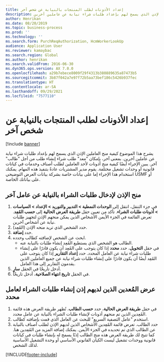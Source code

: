 ```yaml
---
title: إعداد الأذونات لطلب المنتجات بالنيابة عن شخص آخر
description: يشرح هذا الموضوع كيفية منح العاملين الإذن الذي يسمح لهم بإعداد طلبات شراء نيابة عن عاملين آخرين.
author: Henrikan
ms.date: 08/20/2019
ms.topic: business-process
ms.prod: ''
ms.technology: ''
ms.search.form: PurchReqAuthorization, HcmWorkerLookUp
audience: Application User
ms.reviewer: kamaybac
ms.search.region: Global
ms.author: henrikan
ms.search.validFrom: 2016-06-30
ms.dyn365.ops.version: AX 7.0.0
ms.openlocfilehash: a29b7ebece8009f29f4313b380889635a87473b5
ms.sourcegitcommit: 3b87f042a7e97f72b5aa73bef186c5426b937fec
ms.translationtype: HT
ms.contentlocale: ar-SA
ms.lasthandoff: 09/29/2021
ms.locfileid: "7577110"
---
```

# <a name="set-up-permissions-for-ordering-products-on-behalf-of-someone-else"></a>إعداد الأذونات لطلب المنتجات بالنيابة عن شخص آخر

[!include [banner](../../includes/banner.md)]

يشرح هذا الموضوع كيفية منح العاملين الإذن الذي يسمح لهم بإعداد طلبات شراء نيابة عن عاملين آخرين. بمعنى آخر، بإمكان "معد" طلب شراء إنشاء طلب من أجل "طالب" آخر. يبين الإجراء أيضًا كيفية منح أذونات لأحد العاملين لطلب أصناف وخدمات في كيانات قانونية أو وحدات تشغيل مختلفة. يقوم مدير المشتريات عادةً بتنفيذ هذه المهام. يمكنك استخدام هذا الإجراء إما على بيانات خاصة بشركة بيانات العرض التوضيحي USMF أو على بياناتك الخاصة.


## <a name="grant-permission-to-enter-purchase-requisitions-on-behalf-of-another-worker"></a>منح الإذن لإدخال طلبات الشراء بالنيابة عن عامل آخر
1. في جزء التنقل، انتقل إلى **الوحدات النمطية > التدبير والتوريد‬ > الإعداد > السياسات > أذونات طلبات الشراء**. تأكد من تعيين حقل **طريقة العرض الحالية** إلى **حسب المُعِد**. تعرض القائمة في الجزء الأيمن الأشخاص الذين يمكن منحهم الإذن لتجهيز طلبات نيابة عن أشخاص آخرين.  
2. حدد الشخص الذي تريد منحه الإذن (المُعِد).
3. حدد **إضافة**.
4. ابحث عن الشخص لإضافته كطالب وحدده.
    - الطالب هو الشخص الذي يستطيع المُعِد إنشاء طلبات بالنيابة عنه.  
    - في حقل **التخويل**، حدد **محدد‬** إذا كان يتوجب على المُعِد أن يكون قادرًا على إنشاء طلبات شراء نيابة عن العامل المحدد. حدد **إعداد التقارير** إذا كان يتوجب على المُعِد أيضًا أن يكون قادرًا على إنشاء طلبات شراء نيابة عن جميع العاملين الذين يقدمون التقارير إلى هذا العامل.  
5. أدخل تاريخًا في الحقل **سارٍ**.
6. في الحقل **تاريخ انتهاء الصلاحية**، أدخل تاريخًا.

## <a name="view-preparers-who-have-permission-to-create-purchase-requisitions-for-a-selected-worker"></a>عرض المُعدين الذين لديهم إذن إنشاء طلبات الشراء لعامل محدد
1. في حقل **طريقة العرض الحالية**، حدد **حسب الطالب**. تُظهر طريقة العرض هذه قائمة المُعِدين الذين تم منحهم أذونات لإنشاء طلبات الشراء بالنيابة عن عامل محدد.  
2. استخدم "عامل التصفية السريع" للبحث عن العامل الذي قمت بإضافته كطالب.
3. حدد الطالب. تعرض قائمة المُعِدين الأشخاص الذين لديهم الإذن لطلب أصناف بالنيابة عن الطالب الذي تم تحديده في الجزء الأيمن.  يمكنك إضافة المزيد من المُعِدين هنا. كما تتيح لك طريقة العرض هذه منح الطالب إذنًا يسمح له بإنشاء طلبات في كيانات قانونية ووحدات تشغيل ليست الكيان القانوني الأساسي أو وحدة التشغيل الأساسية لذلك الشخص.  



[!INCLUDE[footer-include](../../../includes/footer-banner.md)]